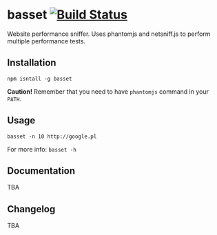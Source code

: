 # basset [![Build Status](https://secure.travis-ci.org/fragphace/basset.png?branch=master)](http://travis-ci.org/fragphace/basset)

Website performance sniffer. 
Uses phantomjs and netsniff.js to perform multiple performance tests.

## Installation

```
npm isntall -g basset
```

**Caution!** Remember that you need to have `phantomjs` command in your `PATH`. 

## Usage

```
basset -n 10 http://google.pl
```

For more info: `basset -h`

## Documentation

TBA

## Changelog

TBA
